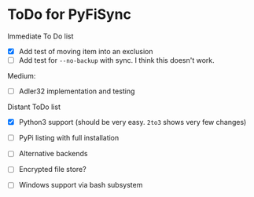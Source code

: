 # ToDo for PyFiSync

Immediate To Do list

- [X] Add test of moving item into an exclusion
- [ ] Add test for `--no-backup` with sync. I think this doesn't work.

Medium:

- [ ] Adler32 implementation and testing

Distant ToDo list

- [X] Python3 support (should be very easy. `2to3` shows very few changes)
- [ ] PyPi listing with full installation
- [ ] Alternative backends
- [ ] Encrypted file store?
- [ ] Windows support via bash subsystem

